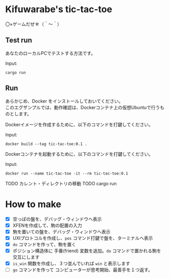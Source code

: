 # Kifuwarabe's tic-tac-toe

〇×ゲームだぜ☆（＾～＾）

## Test run

あなたのローカルPCでテストする方法です。  

Input:  

```shell
cargo run
```

## Run

あらかじめ、Docker をインストールしておいてください。  
このエグザンプルでは、動作確認は、Dockerコンテナ上の仮想Ubuntuで行うものとします。  

Dockerイメージを作成するために、以下のコマンドを打鍵してください。  

Input:  

```shell
docker build --tag tic-tac-toe:0.1 .
```

Dockerコンテナを起動するために、以下のコマンドを打鍵してください。  

Input:  

```shell
docker run --name tic-tac-toe -it --rm tic-tac-toe:0.1
```

TODO カレント・ディレクトリの移動
TODO cargo run

# How to make

* [x] 空っぽの盤を、デバッグ・ウィンドウへ表示
* [x] XFENを作成して、駒の配置の入力
* [x] 駒を置いての盤を、デバッグ・ウィンドウへ表示
* [x] UXIプロトコルを作成し、`pos` コマンド打鍵で盤を、ターミナルへ表示
* [x] `do` コマンドを作って、駒を置く
* [x] ポジション構造体に 手番(friend) 変数を追加。`do` コマンドで置かれる駒を交互にします
* [x] `is_win` 関数を作成し、３つ並んでいれば `win` と表示します
* [ ] `go` コマンドを作って コンピューターが思考開始、最善手を１つ返す。
